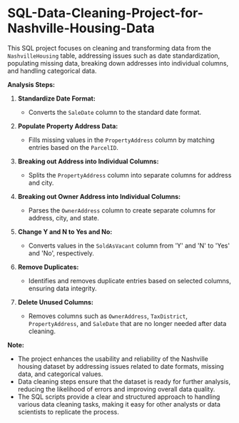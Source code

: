 # SQL-Data-Cleaning-Project-for-Nashville-Housing-Data

This SQL project focuses on cleaning and transforming data from the `NashvilleHousing` table, addressing issues such as date standardization, populating missing data, breaking down addresses into individual columns, and handling categorical data.

**Analysis Steps:**

1. **Standardize Date Format:**
   - Converts the `SaleDate` column to the standard date format.

2. **Populate Property Address Data:**
   - Fills missing values in the `PropertyAddress` column by matching entries based on the `ParcelID`.

3. **Breaking out Address into Individual Columns:**
   - Splits the `PropertyAddress` column into separate columns for address and city.

4. **Breaking out Owner Address into Individual Columns:**
   - Parses the `OwnerAddress` column to create separate columns for address, city, and state.

5. **Change Y and N to Yes and No:**
   - Converts values in the `SoldAsVacant` column from 'Y' and 'N' to 'Yes' and 'No', respectively.

6. **Remove Duplicates:**
   - Identifies and removes duplicate entries based on selected columns, ensuring data integrity.

7. **Delete Unused Columns:**
   - Removes columns such as `OwnerAddress`, `TaxDistrict`, `PropertyAddress`, and `SaleDate` that are no longer needed after data cleaning.

**Note:**
- The project enhances the usability and reliability of the Nashville housing dataset by addressing issues related to date formats, missing data, and categorical values.
- Data cleaning steps ensure that the dataset is ready for further analysis, reducing the likelihood of errors and improving overall data quality.
- The SQL scripts provide a clear and structured approach to handling various data cleaning tasks, making it easy for other analysts or data scientists to replicate the process.
